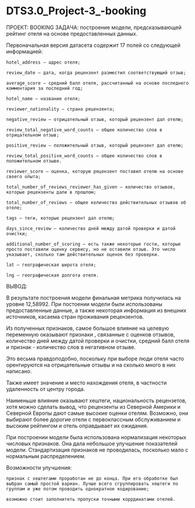 # DTS3.0_Project-3_-booking
ПРОЕКТ: BOOKING
ЗАДАЧА: построение модели, предсказывающей рейтинг отеля на основе предоставленных данных.

Первоначальная версия датасета содержит 17 полей со следующей информацией:

    hotel_address — адрес отеля;

    review_date — дата, когда рецензент разместил соответствующий отзыв;

    average_score — средний балл отеля, рассчитанный на основе последнего комментария за последний год;

    hotel_name — название отеля;

    reviewer_nationality — страна рецензента;

    negative_review — отрицательный отзыв, который рецензент дал отелю;

    review_total_negative_word_counts — общее количество слов в отрицательном отзыв;

    positive_review — положительный отзыв, который рецензент дал отелю;

    review_total_positive_word_counts — общее количество слов в положительном отзыве.

    reviewer_score — оценка, которую рецензент поставил отелю на основе своего опыта;

    total_number_of_reviews_reviewer_has_given — количество отзывов, которые рецензенты дали в прошлом;

    total_number_of_reviews — общее количество действительных отзывов об отеле;

    tags — теги, которые рецензент дал отелю;

    days_since_review — количество дней между датой проверки и датой очистки;

    additional_number_of_scoring — есть также некоторые гости, которые просто поставили оценку сервису, но не оставили отзыв. Это число указывает, сколько там действительных оценок без проверки.

    lat — географическая широта отеля;

    lng — географическая долгота отеля.
    
    
ВЫВОД:

В результате построения модели финальная метрика получилась на уровне 12,58992. При постоении модели были использованы предоставленные данные, а также некоторая информация из внешних источников, касаема стран проживания рецензентов.

Из полученных признаков, самое большое влияние на целевую переменную оказывают признаки , связанные с оценков отзывов, количество дней между датой проверки и очистки, средний балл отеля и признак - количество слов в негативном отзыве.

Это весьма правдоподобно, поскольку при выборе люди отеля часто орентируются на отрицательные отзывы и на сколько много в них написано.

Также имеет значение и место нахождения отеля, в частности удаленность от центру города.

Наименьше влияние оказывают хештеги, национальность рецензетов, хотя можно сделать вывод, что рецензенты из Северной Америки и Северной Европы дают самые высокие оценки отелям. Возможно, они выбирают более дорогие отели с первоклассным обслуживанием и высоким рейтингом и отель оправдывает их ожидания.

При построении модели была использована нормализация некоторых числовых признаков. Она дала небольшое улучшение показателей модели. Стандартизация признаков не проводилась, посколько мало с нормальным распределением.

Возможности улучшения:

    признак с хештегами проработан не до конца. При его обработке был выбран самый простой вариан. Лучше всего сгруппировать хештеги по группам и уже потом проводить однократное кодирование;

    возможно стоит заполнитеть пропуски точными коррдинатами отелей.


